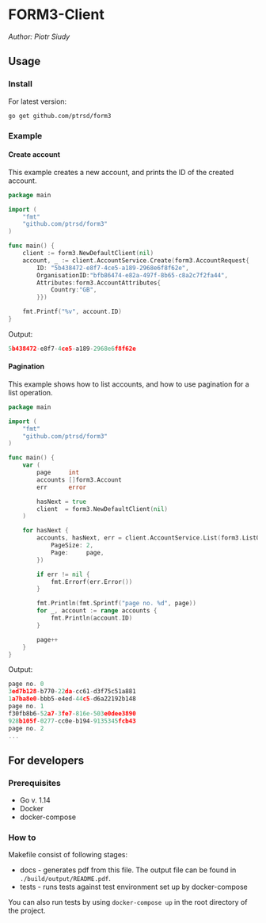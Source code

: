 # FORM3-Client

_Author: Piotr Siudy_

## Usage

### Install

For latest version:

```shell script
go get github.com/ptrsd/form3
```

### Example

#### Create account

This example creates a new account, and prints the ID of the created account.

```go
package main

import (
	"fmt"
	"github.com/ptrsd/form3"
)

func main() {
	client := form3.NewDefaultClient(nil)
	account, _ := client.AccountService.Create(form3.AccountRequest{
		ID: "5b438472-e8f7-4ce5-a189-2968e6f8f62e",
		OrganisationID:"bfb86474-e82a-497f-8b65-c8a2c7f2fa44",
		Attributes:form3.AccountAttributes{
			Country:"GB",
		}})

	fmt.Printf("%v", account.ID)
}
```

Output:

```go
5b438472-e8f7-4ce5-a189-2968e6f8f62e
```

#### Pagination

This example shows how to list accounts, and how to use pagination for a list operation.

```go
package main

import (
	"fmt"
	"github.com/ptrsd/form3"
)

func main() {
	var (
		page     int
		accounts []form3.Account
		err      error

		hasNext = true
		client  = form3.NewDefaultClient(nil)
	)

	for hasNext {
		accounts, hasNext, err = client.AccountService.List(form3.ListOptions{
			PageSize: 2,
			Page:     page,
		})

		if err != nil {
			fmt.Errorf(err.Error())
		}

		fmt.Println(fmt.Sprintf("page no. %d", page))
		for _, account := range accounts {
			fmt.Println(account.ID)
		}

		page++
	}
}
```

Output:

```go
page no. 0
3ed7b128-b770-22da-cc61-d3f75c51a881
1a7ba8e0-bbb5-e4ed-44c5-d6a22192b148
page no. 1
f30fb8b6-52a7-3fe7-816e-503e0dee3890
928b105f-0277-cc0e-b194-9135345fcb43
page no. 2
...
```

## For developers

### Prerequisites

* Go v. 1.14
* Docker
* docker-compose

### How to

Makefile consist of following stages:

* docs - generates pdf from this file. The output file can be found in ```./build/output/README.pdf```.
* tests - runs tests against test environment set up by docker-compose

You can also run tests by using ```docker-compose up``` in the root directory of the project.